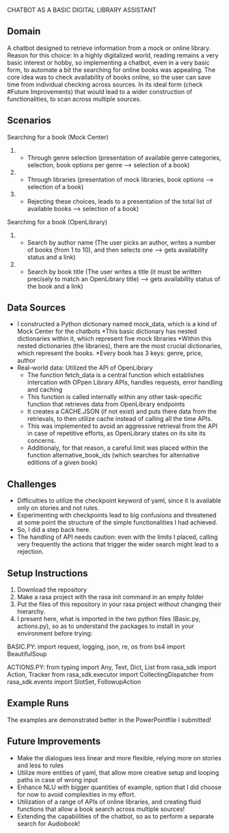 CHATBOT AS A BASIC DIGITAL LIBRARY ASSISTANT

## Domain
A chatbot designed to retrieve information from a mock or online library.
Reason for this choice: 
In a highly digitalized world, reading remains a very basic interest or hobby,
so implementing a chatbot, even in a very basic form, to automate a bit the searching for online books was appealing.
The core idea was to check availability of books online, so the user can save time from individual checking across sources.
In its ideal form (check #Future Improvements) that would lead to a wider construction of functionalities, to scan across multiple sources.

## Scenarios
  Searching for a book (Mock Center)
  1) - Through genre selection (presentation of available genre categories, selection, book options per genre --> selection of a book)
  2) - Through libraries (presentation of mock libraries, book options --> selection of a book)
  3) - Rejecting these choices, leads to a presentation of the total list of available books --> selection of a book)

  Searching for a book (OpenLibrary)
  1) - Search by author name (The user picks an author, writes a number of books (from 1 to 10), and then selects one --> gets availability status and a link)
  2) - Search by book title (The user writes a title (it must be written precisely to match an OpenLibrary title) --> gets availability status of the book and a link)

## Data Sources
- I constructed a Python dictionary named mock_data, which is a kind of Mock Center for the chatbots
  *This basic dictionary has nested dictionaries within it, which represent five mock libraries
  *Within this nested dictionaries (the libraries), there are the most crucial dictionaries, which represent the books.
  *Every book has 3 keys: genre, price, author
- Real-world data: Utilized the API of OpenLibrary
  * The function fetch_data is a central function which establishes intercation with OPpen Library APIs, handles requests, error handling and caching
  * This function is called internally within any other task-specific function that retrieves data from OpenLibrary endpoints
  * It creates a CACHE.JSON (if not exist) and puts there data from the retrievals, to then utilize cache instead of calling all the time APIs.
  * This was implemented to avoid an aggressive retrieval from the API in case of repetitive efforts, as OpenLibrary states on its site its concerns.
  * Additionaly, for that reason, a careful limit was placed within the function alternative_book_ids (which searches for alternative editions of a given book)

## Challenges
- Difficulties to utilize the checkpoint keyword of yaml, since it is available only on stories and not rules.
- Experimenting with checkpoints lead to big confusions and threatened at some point the structure of the simple functionalities I had achieved.
- So, I did a step back here.
- The handling of API needs caution: even with the limits I placed, calling very frequently the actions that trigger the wider search might lead to a rejection.

## Setup Instructions
1. Download the repository
2. Make a rasa project with the rasa init command in an empty folder
3. Put the files of this repository in your rasa project without changing their hierarchy.
4. I present here, what is imported in the two python files (Basic.py, actions.py), so as to understand the packages to install in your environment before trying:

BASIC.PY: 
import request, logging, json, re, os
from bs4 import BeautifulSoup

ACTIONS.PY:
from typing import Any, Text, Dict, List
from rasa_sdk import Action, Tracker
from rasa_sdk.executor import CollectingDispatcher
from rasa_sdk.events import SlotSet, FollowupAction



## Example Runs
The examples are demonstrated better in the PowerPointfile I submitted!

## Future Improvements
- Make the dialogues less linear and more flexible, relying more on stories and less to rules
- Utilize more entities of yaml, that allow more creative setup and looping paths in case of wrong input
- Enhance NLU with bigger quantities of example, option that I did choose for now to avoid complexities in my effort.
- Utilization of a range of APIs of online libraries, and creating fluid functions that allow a book search across multiple sources!
- Extending the capabiilities of the chatbot, so as to perform a separate search for Audiobook!


